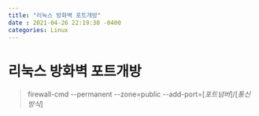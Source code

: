 ```yaml
---
title: "리눅스 방화벽 포트개방"
date : 2021-04-26 22:19:30 -0400
categories: Linux
---
```



# 리눅스 방화벽 포트개방

> firewall-cmd --permanent --zone=public --add-port=[_포트넘버_]/[_통신방식_]
